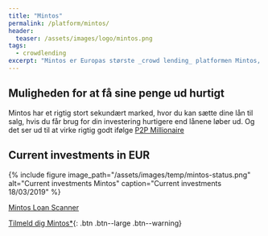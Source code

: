 ```yaml
---
title: "Mintos"
permalink: /platform/mintos/
header:
  teaser: /assets/images/logo/mintos.png
tags:
  - crowdlending
excerpt: "Mintos er Europas største _crowd lending_ platformen Mintos, som er en markedsplads for rigtig mange låneudbydere."
---
```


## Muligheden for at få sine penge ud hurtigt

Mintos har et rigtig stort sekundært marked, hvor du kan sætte dine lån til salg, hvis du får brug for din investering hurtigere end lånene løber ud. Og det ser ud til at virke rigtig godt ifølge [P2P Millionaire](https://p2p-millionaire.com/how-liquid-is-the-mintos-secondary-market-our-e1m-p2p-lending-early-exit-test/)

## Current investments in EUR

{% include figure image_path="/assets/images/temp/mintos-status.png" alt="Current investments Mintos" caption="Current investments 18/03/2019" %}

[Mintos Loan Scanner](http://explorep2p.com/mintos-loan-scanner/)

[Tilmeld dig Mintos*](/go/mintos/){: .btn .btn--large .btn--warning}
